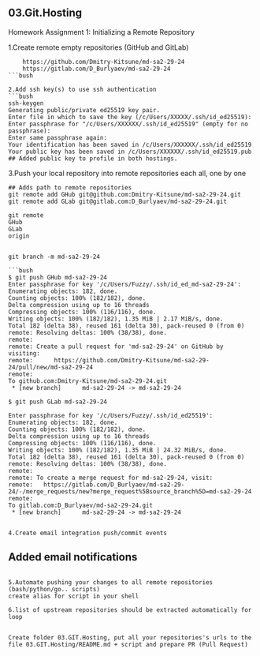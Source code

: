 ## 03.Git.Hosting 
Homework Assignment 1: Initializing a Remote Repository


1.Create remote empty repositories (GitHub and GitLab)
```bush
	https://github.com/Dmitry-Kitsune/md-sa2-29-24
	https://gitlab.com/D_Burlyaev/md-sa2-29-24
```bush

2.Add ssh key(s) to use ssh authentication
```bush
ssh-keygen
Generating public/private ed25519 key pair.
Enter file in which to save the key (/c/Users/XXXXX/.ssh/id_ed25519):
Enter passphrase for "/c/Users/XXXXXX/.ssh/id_ed25519" (empty for no passphrase):
Enter same passphrase again:
Your identification has been saved in /c/Users/XXXXXX/.ssh/id_ed25519
Your public key has been saved in /c/Users/XXXXXX/.ssh/id_ed25519.pub
## Added public key to profile in both hostings.
```

3.Push your local repository into remote repositories each all, one by one
```bush
## Adds path to remote repositories
git remote add GHub git@github.com:Dmitry-Kitsune/md-sa2-29-24.git
git remote add GLab git@gitlab.com:D_Burlyaev/md-sa2-29-24.git

git remote
GHub
GLab
origin


git branch -m md-sa2-29-24

```bush
$ git push GHub md-sa2-29-24
Enter passphrase for key '/c/Users/Fuzzy/.ssh/id_ed_md-sa2-29-24':
Enumerating objects: 182, done.
Counting objects: 100% (182/182), done.
Delta compression using up to 16 threads
Compressing objects: 100% (116/116), done.
Writing objects: 100% (182/182), 1.35 MiB | 2.17 MiB/s, done.
Total 182 (delta 38), reused 161 (delta 30), pack-reused 0 (from 0)
remote: Resolving deltas: 100% (38/38), done.
remote:
remote: Create a pull request for 'md-sa2-29-24' on GitHub by visiting:
remote:      https://github.com/Dmitry-Kitsune/md-sa2-29-24/pull/new/md-sa2-29-24
remote:
To github.com:Dmitry-Kitsune/md-sa2-29-24.git
 * [new branch]      md-sa2-29-24 -> md-sa2-29-24

$ git push GLab md-sa2-29-24

Enter passphrase for key '/c/Users/Fuzzy/.ssh/id_ed25519':
Enumerating objects: 182, done.
Counting objects: 100% (182/182), done.
Delta compression using up to 16 threads
Compressing objects: 100% (116/116), done.
Writing objects: 100% (182/182), 1.35 MiB | 24.32 MiB/s, done.
Total 182 (delta 38), reused 161 (delta 30), pack-reused 0 (from 0)
remote: Resolving deltas: 100% (38/38), done.
remote:
remote: To create a merge request for md-sa2-29-24, visit:
remote:   https://gitlab.com/D_Burlyaev/md-sa2-29-24/-/merge_requests/new?merge_request%5Bsource_branch%5D=md-sa2-29-24
remote:
To gitlab.com:D_Burlyaev/md-sa2-29-24.git
 * [new branch]      md-sa2-29-24 -> md-sa2-29-24


```



```
4.Create email integration push/commit events
```
## Added email notifications



```

5.Automate pushing your changes to all remote repositories (bash/python/go.. scripts)
create alias for script in your shell

6.list of upstream repositories should be extracted automatically for loop


Create folder 03.GIT.Hosting, put all your repositories's urls to the file 03.GIT.Hosting/README.md + script and prepare PR (Pull Request)